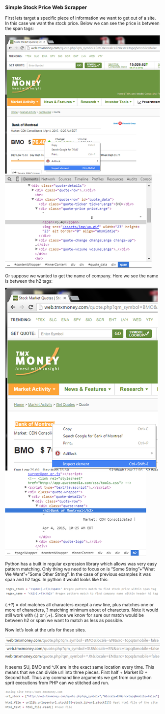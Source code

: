 ### Simple Stock Price Web Scrapper

First lets target a specific piece of information we want to get out of a site. In this case we want the stock price. Below we can see the price is between the span tags: 

![Alt text](https://github.com/InderPabla/Projects/blob/master/Web%20Scrapper%20-%20Stocks/Images/1.png "Optional Title")
![Alt text](https://github.com/InderPabla/Projects/blob/master/Web%20Scrapper%20-%20Stocks/Images/2.PNG "Optional Title")

Or suppose we wanted to get the name of company. Here we see the name is between the h2 tags: 

![Alt text](https://github.com/InderPabla/Projects/blob/master/Web%20Scrapper%20-%20Stocks/Images/3.png "Optional Title")
![Alt text](https://github.com/InderPabla/Projects/blob/master/Web%20Scrapper%20-%20Stocks/Images/4.PNG "Optional Title")

Python has a built in regular expression library which allows was very easy pattern matching. Only thing we need to focus on is “Some String”+”What We Want”+”Some Other String”. In the case of previous examples it was span and h2 tags. In python it would looks like this: 

![Alt text](https://github.com/InderPabla/Projects/blob/master/Web%20Scrapper%20-%20Stocks/Images/5.PNG "Optional Title")

(.+?) = dot matches all characters except a new line, plus matches one or more of characters, ? matching minimum about of characters. Note it would still work with (.) or (.+). Since we know for sure our match would be between h2 or span we want to match as less as possible. 

Now let’s look at the urls for these sites. 

![Alt text](https://github.com/InderPabla/Projects/blob/master/Web%20Scrapper%20-%20Stocks/Images/6.PNG "Optional Title")
![Alt text](https://github.com/InderPabla/Projects/blob/master/Web%20Scrapper%20-%20Stocks/Images/7.PNG "Optional Title")
![Alt text](https://github.com/InderPabla/Projects/blob/master/Web%20Scrapper%20-%20Stocks/Images/8.PNG "Optional Title")

It seems SU, BMO and ^JX are in the exact same location every time. This means that we can divide url into three pieces. First half + Market ID + Second half. Thus any command line arguments we get from our python sprit executions from PHP can we stitched and run.  

![Alt text](https://github.com/InderPabla/Projects/blob/master/Web%20Scrapper%20-%20Stocks/Images/9.PNG "Optional Title")
![Alt text](https://github.com/InderPabla/Projects/blob/master/Web%20Scrapper%20-%20Stocks/Images/10.PNG "Optional Title")
